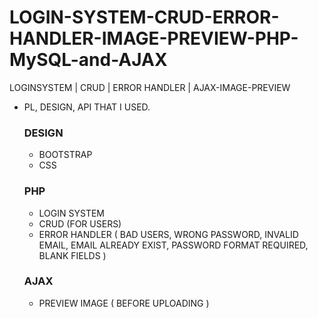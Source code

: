 # LOGIN-SYSTEM-CRUD-ERROR-HANDLER-IMAGE-PREVIEW-PHP-MySQL-and-AJAX
LOGINSYSTEM | CRUD | ERROR HANDLER | AJAX-IMAGE-PREVIEW


* PL, DESIGN, API THAT I USED.


  ### DESIGN
  - BOOTSTRAP
  - CSS
  
  ### PHP
  - LOGIN SYSTEM
  - CRUD (FOR USERS)
  - ERROR HANDLER ( BAD USERS, WRONG PASSWORD, INVALID EMAIL, EMAIL ALREADY EXIST, PASSWORD FORMAT REQUIRED, BLANK FIELDS )


  ### AJAX
  - PREVIEW IMAGE ( BEFORE UPLOADING )
  
  
